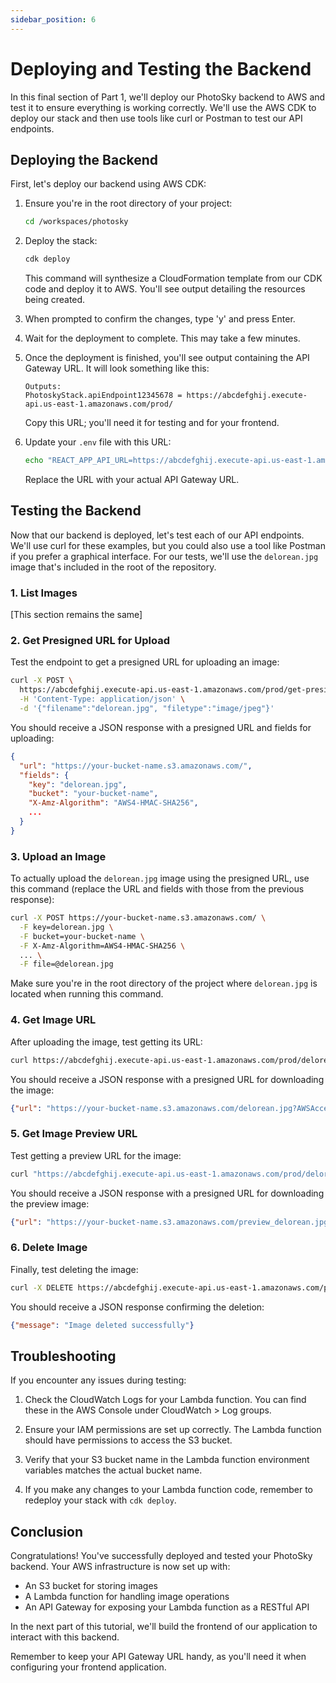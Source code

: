```yaml
---
sidebar_position: 6
---
```


# Deploying and Testing the Backend

In this final section of Part 1, we'll deploy our PhotoSky backend to AWS and test it to ensure everything is working correctly. We'll use the AWS CDK to deploy our stack and then use tools like curl or Postman to test our API endpoints.

## Deploying the Backend

First, let's deploy our backend using AWS CDK:

1. Ensure you're in the root directory of your project:

   ```bash
   cd /workspaces/photosky
   ```

2. Deploy the stack:

   ```bash
   cdk deploy
   ```

   This command will synthesize a CloudFormation template from our CDK code and deploy it to AWS. You'll see output detailing the resources being created.

3. When prompted to confirm the changes, type 'y' and press Enter.

4. Wait for the deployment to complete. This may take a few minutes.

5. Once the deployment is finished, you'll see output containing the API Gateway URL. It will look something like this:

   ```
   Outputs:
   PhotoskyStack.apiEndpoint12345678 = https://abcdefghij.execute-api.us-east-1.amazonaws.com/prod/
   ```

   Copy this URL; you'll need it for testing and for your frontend.

6. Update your `.env` file with this URL:

   ```bash
   echo "REACT_APP_API_URL=https://abcdefghij.execute-api.us-east-1.amazonaws.com/prod" >> .env
   ```

   Replace the URL with your actual API Gateway URL.


## Testing the Backend

Now that our backend is deployed, let's test each of our API endpoints. We'll use curl for these examples, but you could also use a tool like Postman if you prefer a graphical interface. For our tests, we'll use the `delorean.jpg` image that's included in the root of the repository.

### 1. List Images

[This section remains the same]

### 2. Get Presigned URL for Upload

Test the endpoint to get a presigned URL for uploading an image:

```bash
curl -X POST \
  https://abcdefghij.execute-api.us-east-1.amazonaws.com/prod/get-presigned-url \
  -H 'Content-Type: application/json' \
  -d '{"filename":"delorean.jpg", "filetype":"image/jpeg"}'
```

You should receive a JSON response with a presigned URL and fields for uploading:

```json
{
  "url": "https://your-bucket-name.s3.amazonaws.com/",
  "fields": {
    "key": "delorean.jpg",
    "bucket": "your-bucket-name",
    "X-Amz-Algorithm": "AWS4-HMAC-SHA256",
    ...
  }
}
```

### 3. Upload an Image

To actually upload the `delorean.jpg` image using the presigned URL, use this command (replace the URL and fields with those from the previous response):

```bash
curl -X POST https://your-bucket-name.s3.amazonaws.com/ \
  -F key=delorean.jpg \
  -F bucket=your-bucket-name \
  -F X-Amz-Algorithm=AWS4-HMAC-SHA256 \
  ... \
  -F file=@delorean.jpg
```

Make sure you're in the root directory of the project where `delorean.jpg` is located when running this command.

### 4. Get Image URL

After uploading the image, test getting its URL:

```bash
curl https://abcdefghij.execute-api.us-east-1.amazonaws.com/prod/delorean.jpg
```

You should receive a JSON response with a presigned URL for downloading the image:

```json
{"url": "https://your-bucket-name.s3.amazonaws.com/delorean.jpg?AWSAccessKeyId=..."}
```

### 5. Get Image Preview URL

Test getting a preview URL for the image:

```bash
curl "https://abcdefghij.execute-api.us-east-1.amazonaws.com/prod/delorean.jpg?preview=true"
```

You should receive a JSON response with a presigned URL for downloading the preview image:

```json
{"url": "https://your-bucket-name.s3.amazonaws.com/preview_delorean.jpg?AWSAccessKeyId=..."}
```

### 6. Delete Image

Finally, test deleting the image:

```bash
curl -X DELETE https://abcdefghij.execute-api.us-east-1.amazonaws.com/prod/delete-image/delorean.jpg
```

You should receive a JSON response confirming the deletion:

```json
{"message": "Image deleted successfully"}
```

## Troubleshooting

If you encounter any issues during testing:

1. Check the CloudWatch Logs for your Lambda function. You can find these in the AWS Console under CloudWatch > Log groups.

2. Ensure your IAM permissions are set up correctly. The Lambda function should have permissions to access the S3 bucket.

3. Verify that your S3 bucket name in the Lambda function environment variables matches the actual bucket name.

4. If you make any changes to your Lambda function code, remember to redeploy your stack with `cdk deploy`.

## Conclusion

Congratulations! You've successfully deployed and tested your PhotoSky backend. Your AWS infrastructure is now set up with:

- An S3 bucket for storing images
- A Lambda function for handling image operations
- An API Gateway for exposing your Lambda function as a RESTful API

In the next part of this tutorial, we'll build the frontend of our application to interact with this backend.

Remember to keep your API Gateway URL handy, as you'll need it when configuring your frontend application.